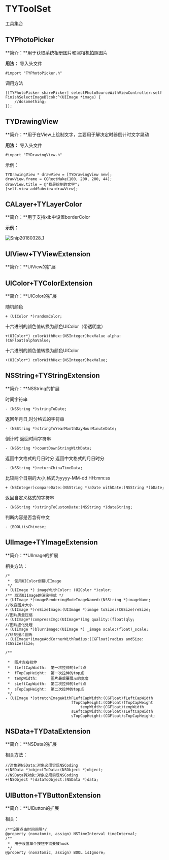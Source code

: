 # TYToolSet
工具集合
## TYPhotoPicker

**简介：**用于获取系统相册图片和照相机拍照图片

**用法：**
导入头文件

```
#import "TYPhotoPicker.h"
```
调用方法

```
[[TYPhotoPicker sharePicker] selectPhotoSourceWithViewController:self FinishSelectImageBlcok:^(UIImage *image) {
    //dosomething;
}];
```

## TYDrawingView

**简介：**用于在View上绘制文字，主要用于解决定时器倒计时文字晃动

**用法：**
导入头文件

```
#import "TYDrawingView.h"
```

示例：

```
TYDrawingView * drawView = [TYDrawingView new];
drawView.frame = CGRectMake(100, 200, 200, 44);
drawView.title = @"我是绘制的文字";
[self.view addSubview:drawView];
```

## CALayer+TYLayerColor

**简介：**用于支持xib中设置borderColor

**示例：**

![Snip20180328_1](http://7xtfqf.com1.z0.glb.clouddn.com/Snip20180328_1.png)

## UIView+TYViewExtension

**简介：**UIView的扩展

## UIColor+TYColorExtension

**简介：**UIColor的扩展

随机颜色

```
+ (UIColor *)randomColor;
```

十六进制的颜色值转换为颜色UIColor（带透明度）

```
+(UIColor*) colorWithHex:(NSInteger)hexValue alpha:(CGFloat)alphaValue;
```


十六进制的颜色值转换为颜色UIColor

```
+(UIColor*) colorWithHex:(NSInteger)hexValue;
```

## NSString+TYStringExtension

**简介：**NSString的扩展

时间字符串

```
- (NSString *)stringToDate;
```

返回年月日,时分格式的字符串

```
- (NSString *)stringToYearMonthDayHourMinuteDate;
```

倒计时 返回时间字符串

```
- (NSString *)countDownStringWithData;
```

返回中文格式的月日时分 返回中文格式的月日时分

```
- (NSString *)returnChinaTimeData;
```

比较两个日期的大小,格式为yyyy-MM-dd HH:mm:ss

```
+ (NSInteger)compareDate:(NSString *)aDate withDate:(NSString *)bDate;
```

返回自定义格式的字符串

```
- (NSString *)stringToCustomDate:(NSString *)dateString;
```
判断内容是否含有中文

```
- (BOOL)isChinese;
```

## UIImage+TYImageExtension

**简介：**UIImage的扩展

相关方法：

```
/*
 *  使用UIColor创建UIImage
 */
+ (UIImage *) imageWithColor: (UIColor *)color;
/** 取消UIImage的渲染模式 */
+ (UIImage *)imageRenderingModeImageNamed:(NSString *)imageName;
//改变图片大小
+ (UIImage *)reSizeImage:(UIImage *)image toSize:(CGSize)reSize;
//图片质量压缩
+ (UIImage*)compressImg:(UIImage*)img quality:(float)qly;
//图片虚化处理
+ (UIImage *)blurrImage:(UIImage *) _image scale:(float)_scale;
//绘制图片圆角
- (UIImage*)imageAddCornerWithRadius:(CGFloat)radius andSize:(CGSize)size;

/**
 
 *  图片左右拉伸
 *  fLeftCapWidth:  第一次拉伸的left点
 *  fTopCapHeight:  第一次拉伸的top点
 *  tempWidth:      图片最后要展示的宽度
 *  sLeftCapWidth:  第二次拉伸的left点
 *  sTopCapHeight:  第二次拉伸的top点
 */
- (UIImage *)stretchImageWithFLeftCapWidth:(CGFloat)fLeftCapWidth
                             fTopCapHeight:(CGFloat)fTopCapHeight
                                 tempWidth:(CGFloat)tempWidth
                             sLeftCapWidth:(CGFloat)sLeftCapWidth
                             sTopCapHeight:(CGFloat)sTopCapHeight;

```

## NSData+TYDataExtension

**简介：**NSData的扩展

相关方法：

```
//对象转NSData:对象必须实现NSCoding
+(NSData *)objectToData:(NSObject *)object;
//NSData转对象:对象必须实现NSCoding
+(NSObject *)dataToObject:(NSData *)data;
```

## UIButton+TYButtonExtension

**简介：**UIButton的扩展

相关：

```
/**设置点击时间间隔*/
@property (nonatomic, assign) NSTimeInterval timeInterval;
/**
 *  用于设置单个按钮不需要被hook
 */
@property (nonatomic, assign) BOOL isIgnore;
```


